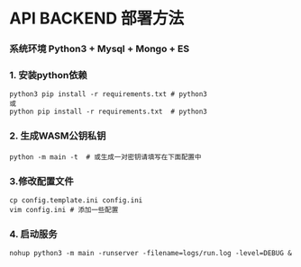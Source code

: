 # API BACKEND 部署方法

### 系统环境 Python3 + Mysql + Mongo + ES



### 1. 安装python依赖
```
python3 pip install -r requirements.txt # python3
或
python pip install -r requirements.txt  # python3
```

### 2. 生成WASM公钥私钥

```
python -m main -t  # 或生成一对密钥请填写在下面配置中
```


### 3.修改配置文件
```
cp config.template.ini config.ini
vim config.ini # 添加一些配置
```

### 4. 启动服务
```
nohup python3 -m main -runserver -filename=logs/run.log -level=DEBUG &
```
